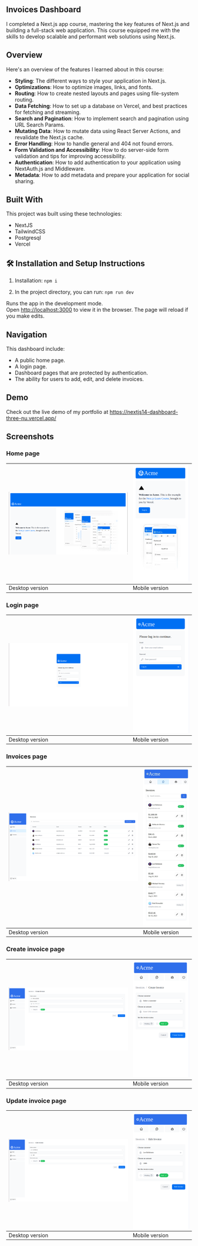 ## Invoices Dashboard

I completed a Next.js app course, mastering the key features of Next.js and building a full-stack web application. This course equipped me with the skills to develop scalable and performant web solutions using Next.js.


## Overview

Here's an overview of the features I learned about in this course:

- **Styling**: The different ways to style your application in Next.js.
- **Optimizations**: How to optimize images, links, and fonts.
- **Routing**: How to create nested layouts and pages using file-system routing.
- **Data Fetching**: How to set up a database on Vercel, and best practices for fetching and streaming.
- **Search and Pagination**: How to implement search and pagination using URL Search Params.
- **Mutating Data**: How to mutate data using React Server Actions, and revalidate the Next.js cache.
- **Error Handling**: How to handle general and 404 not found errors.
- **Form Validation and Accessibility**: How to do server-side form validation and tips for improving accessibility.
- **Authentication**: How to add authentication to your application using NextAuth.js and Middleware.
- **Metadata**: How to add metadata and prepare your application for social sharing.


## Built With

This project was built using these technologies:

- NextJS 
- TailwindCSS
- Postgresql
- Vercel

## 🛠 Installation and Setup Instructions

1. Installation: `npm i`

3. In the project directory, you can run: `npm run dev`

Runs the app in the development mode.\
Open [http://localhost:3000](http://localhost:3000) to view it in the browser.
The page will reload if you make edits.

## Navigation

This dashboard include:

- A public home page.
- A login page.
- Dashboard pages that are protected by authentication.
- The ability for users to add, edit, and delete invoices.


## Demo

Check out the live demo of my portfolio at https://nextjs14-dashboard-three-nu.vercel.app/

## Screenshots

### Home page

| ![](./screens/home.png) | ![](./screens/home-mobile.png) |
| ------------------------------ | ----------------------------- |
| Desktop version                | Mobile version                |

### Login page

| ![](./screens/login.png) | ![](./screens/login-mobile.png) |
| ------------------------------ | ----------------------------- |
| Desktop version                | Mobile version                |

### Invoices page

| ![](./screens/invoices.png) | ![](./screens/invoices-mobile.jpeg) |
| ------------------------------ | ----------------------------- |
| Desktop version                | Mobile version                |

### Create invoice page

| ![](./screens/create-invoice.png) | ![](./screens/create-invoice-mobile.png) |
| ------------------------------ | ----------------------------- |
| Desktop version                | Mobile version                |

### Update invoice page

| ![](./screens/update-invoice.png) | ![](./screens/update-invoice-mobile.png) |
| ------------------------------ | ----------------------------- |
| Desktop version                | Mobile version                |



